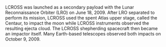 LCROSS was launched as a secondary payload with the Lunar Reconnaissance Orbiter (LRO) on June 18, 2009. After LRO separated to perform its mission, 
            LCROSS used the spent Atlas upper stage, called the Centaur, to impact the moon while LCROSS instruments observed the resulting ejecta cloud. The LCROSS 
            shepherding spacecraft then became an impactor itself. Many Earth-based telescopes observed both impacts on October 9, 2009.